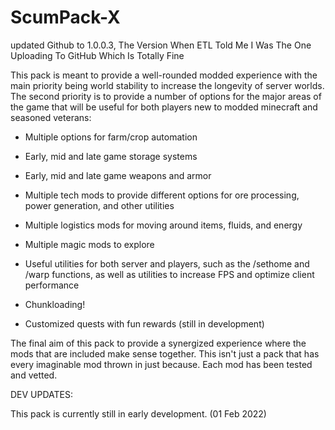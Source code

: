 # ScumPack-X
 
updated Github to 1.0.0.3, The Version When ETL Told Me I Was The One Uploading To GitHub Which Is Totally Fine

This pack is meant to provide a well-rounded modded experience with the main priority being world stability to increase the longevity of server worlds. The second priority is to provide a number of options for the major areas of the game that will be useful for both players new to modded minecraft and seasoned veterans:

 

- Multiple options for farm/crop automation

- Early, mid and late game storage systems

- Early, mid and late game weapons and armor

- Multiple tech mods to provide different options for ore processing, power generation, and other utilities

- Multiple logistics mods for moving around items, fluids, and energy

- Multiple magic mods to explore

- Useful utilities for both server and players, such as the /sethome and /warp functions, as well as utilities to increase FPS and optimize client performance

- Chunkloading!

- Customized quests with fun rewards (still in development)

 

The final aim of this pack to provide a synergized experience where the mods that are included make sense together. This isn't just a pack that has every imaginable mod thrown in just because. Each mod has been tested and vetted. 

 

DEV UPDATES:

This pack is currently still in early development. (01 Feb 2022)

